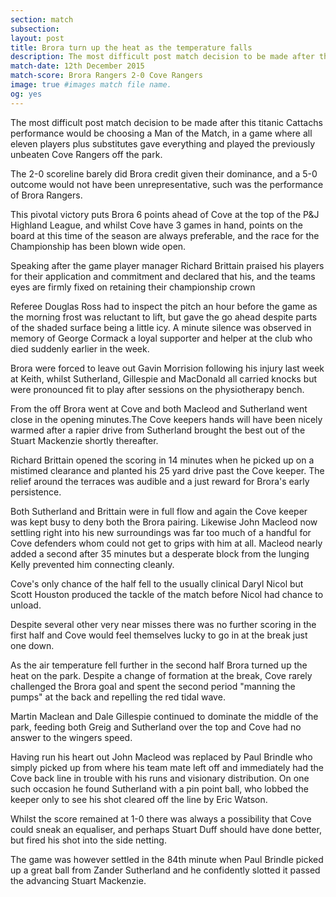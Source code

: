 ```yaml
---
section: match
subsection:
layout: post
title: Brora turn up the heat as the temperature falls 
description: The most difficult post match decision to be made after this titanic  Cattachs performance would be choosing a Man of the Match.  
match-date: 12th December 2015
match-score: Brora Rangers 2-0 Cove Rangers
image: true #images match file name.
og: yes
---
```

The most difficult post match decision to be made after this titanic  Cattachs performance would be choosing a Man of the Match, in a game where all eleven players plus substitutes gave everything and played the previously unbeaten Cove Rangers off the park. 

The 2-0 scoreline barely did Brora credit given their dominance, and a 5-0 outcome would not have been unrepresentative, such was the performance of Brora Rangers. 

This pivotal victory puts Brora 6 points ahead of Cove at the top of the P&J Highland League, and whilst Cove have 3 games in hand, points on the board  at this time of the season are always preferable, and the race for the Championship has been blown wide open. 

Speaking after the game player manager Richard Brittain praised his players for their application and commitment and declared that his, and the teams eyes are firmly fixed on retaining their championship crown 

Referee Douglas Ross had to inspect the pitch an hour before the game as the morning frost was reluctant to lift, but gave the go ahead despite parts of the shaded surface being a little icy. A minute silence was observed in memory of George Cormack a loyal supporter and helper at the club who died suddenly earlier in the week. 

Brora were forced to leave out Gavin Morrision following his injury last week at Keith, whilst Sutherland, Gillespie and MacDonald all carried knocks but were pronounced fit to play after sessions on the physiotherapy bench. 

From the off Brora went at Cove and both Macleod and Sutherland went close in the opening minutes.The Cove keepers hands will have been nicely warmed after a rapier drive from Sutherland brought the best out of the Stuart Mackenzie shortly thereafter.

Richard Brittain opened the scoring in 14 minutes when he picked up on a mistimed clearance and planted his 25 yard drive past the Cove keeper. The relief around the terraces was audible and a just reward for Brora's early persistence. 

Both Sutherland and Brittain were in full flow and again the Cove keeper was kept busy to deny both the Brora pairing. Likewise John Macleod now settling right into his new surroundings was far too much of a handful for Cove defenders whom could not get to grips with him at all. Macleod nearly added a second after 35 minutes but a desperate block from the lunging Kelly prevented him connecting cleanly. 

Cove's only chance of the half fell to the usually clinical Daryl Nicol but Scott Houston produced the tackle of the match before Nicol had chance to unload. 

Despite several other very near misses there was no further scoring in the first half and Cove would feel themselves lucky to go in at the break just one down. 

As the air temperature fell further in the second half Brora turned up the heat on the park. Despite a change of formation at the break, Cove rarely challenged the Brora goal and spent the second period "manning the pumps" at the back and repelling the red tidal wave. 

Martin Maclean and Dale Gillespie continued to dominate the middle of the park, feeding both Greig and Sutherland over the top and Cove had no answer to the wingers speed. 

Having run his heart out John Macleod was replaced by Paul Brindle who simply picked up from where his team mate left off and immediately had the Cove back line in trouble with his runs and visionary distribution. On one such occasion he found Sutherland with a pin point ball, who lobbed the keeper only to see his shot cleared off the line by Eric Watson. 

Whilst the score remained at 1-0 there was always a possibility that Cove could sneak an equaliser, and perhaps Stuart Duff should have done better, but fired his shot into the side netting. 

The game was however settled in the 84th minute when Paul Brindle picked up a great ball from Zander Sutherland and he confidently slotted it passed the advancing Stuart Mackenzie. 